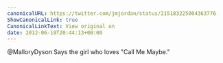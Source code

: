 ```yaml
---
canonicalURL: https://twitter.com/jmjordan/status/215183225004363776
ShowCanonicalLink: true
CanonicalLinkText: View original on
date: 2012-06-19T20:44:13+00:00
---
```

@MalloryDyson Says the girl who loves "Call Me Maybe."